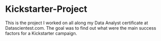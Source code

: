 # Kickstarter-Project
This is the project I worked on all along my Data Analyst certificate at Datascientest.com. 
The goal was to find out what were the main success factors for a Kickstarter campaign.

